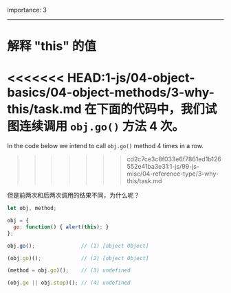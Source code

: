 importance: 3

---

# 解释 "this" 的值

<<<<<<< HEAD:1-js/04-object-basics/04-object-methods/3-why-this/task.md
在下面的代码中，我们试图连续调用 `obj.go()` 方法 4 次。
=======
In the code below we intend to call `obj.go()` method 4 times in a row.
>>>>>>> cd2c7ce3c8f033e6f7861ed1b126552e41ba3e31:1-js/99-js-misc/04-reference-type/3-why-this/task.md

但是前两次和后两次调用的结果不同，为什么呢？

```js run no-beautify
let obj, method;

obj = {
  go: function() { alert(this); }
};

obj.go();               // (1) [object Object]

(obj.go)();             // (2) [object Object]

(method = obj.go)();    // (3) undefined

(obj.go || obj.stop)(); // (4) undefined
```


